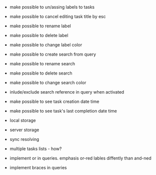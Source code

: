 - make possible to un/assing labels to tasks


- make possible to cancel editing task title by esc

- make possible to rename label
- make possible to delete label
- make possible to change label color

- make possible to create search from query
- make possible to rename search
- make possible to delete search
- make possible to change search color
- inlude/exclude search reference in query when activated

- make possible to see task creation date time
- make possible to see task's last completion date time

- local storage
- server storage
- sync resolving 

- multiple tasks lists - how?
- implement or in queries. emphasis or-red lables diffently than and-ned
- implement braces in queries
